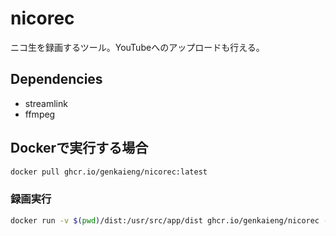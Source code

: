# nicorec

ニコ生を録画するツール。YouTubeへのアップロードも行える。

## Dependencies

- streamlink
- ffmpeg

## Dockerで実行する場合

```sh
docker pull ghcr.io/genkaieng/nicorec:latest
```

### 録画実行

```sh
docker run -v $(pwd)/dist:/usr/src/app/dist ghcr.io/genkaieng/nicorec --session <NICOLIVE_SESSION> <LVID>
```
